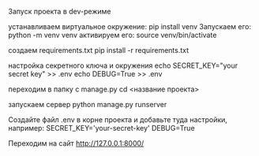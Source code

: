 Запуск проекта в dev-режиме

устанавливаем виртуальное окружение:
pip install venv
Запускаем его:
python -m venv venv
активируем его:
source venv/bin/activate

создаем requirements.txt
pip install -r requirements.txt

настройка секретного ключа и окружения 
echo SECRET_KEY="your secret key" >> .env
echo DEBUG=True >> .env

переходим в папку с manage.py
cd <название проекта>

запускаем сервер
python manage.py runserver

Создайте файл .env в корне проекта и добавьте туда настройки, например:
SECRET_KEY='your-secret-key'
DEBUG=True


Переходим на сайт
http://127.0.0.1:8000/
